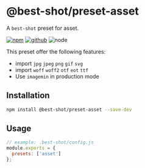 # @best-shot/preset-asset

A `best-shot` preset for asset.

[![npm][npm-badge]][npm-url]
[![github][github-badge]][github-url]
![node][node-badge]

[npm-url]: https://www.npmjs.com/package/@best-shot/preset-asset
[npm-badge]: https://img.shields.io/npm/v/@best-shot/preset-asset.svg?style=flat-square&logo=npm
[github-url]: https://github.com/best-shot/best-shot/tree/master/packages/preset-asset
[github-badge]: https://img.shields.io/npm/l/@best-shot/preset-asset.svg?style=flat-square&colorB=blue&logo=github
[node-badge]: https://img.shields.io/node/v/@best-shot/preset-asset.svg?style=flat-square&colorB=green&logo=node.js

This preset offer the following features:

- import `jpg` `jpeg` `png` `gif` `svg`
- import `woff` `woff2` `otf` `eot` `ttf`
- Use `imagemin` in production mode

## Installation

```bash
npm install @best-shot/preset-asset --save-dev
```

## Usage

```js
// example: .best-shot/config.js
module.exports = {
  presets: ['asset']
};
```
